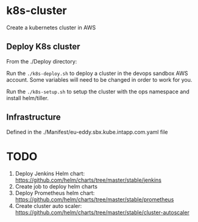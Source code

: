 # k8s-cluster
Create a kubernetes cluster in AWS

## Deploy K8s cluster
From the ./Deploy directory:

Run the `./k8s-deploy.sh` to deploy a cluster in the devops sandbox AWS account. Some variables will need to be changed in order to work for you.

Run the `./k8s-setup.sh` to setup the cluster with the ops namespace and install helm/tiller. 

## Infrastructure
Defined in the ./Manifest/eu-eddy.sbx.kube.intapp.com.yaml file







# TODO
1. Deploy Jenkins Helm chart: https://github.com/helm/charts/tree/master/stable/jenkins
2. Create job to deploy helm charts
3. Deploy Prometheus helm chart: https://github.com/helm/charts/tree/master/stable/prometheus
4. Create cluster auto scaler: https://github.com/helm/charts/tree/master/stable/cluster-autoscaler
